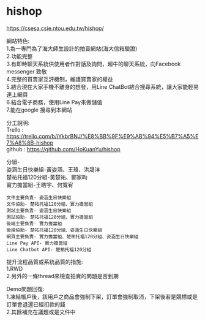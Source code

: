# hishop

https://csesa.csie.ntou.edu.tw/hishop/ <br>

網站特色: <br>
  1.為一專門為了海大師生設計的拍賣網站(海大信箱驗證) <br>
  2.功能完整 <br>
  3.有即時聊天系統供使用者作對話及詢問，超牛的聊天系統，向Facebook messenger 致敬 <br>
  4.完整的買賣家互評機制，維護買賣家的權益 <br>
  5.結合現在大家手機不離身的想發，用Line ChatBot結合搜尋系統，讓大家能輕易連上網頁 <br>
  6.結合電子商務，使用Line Pay來做儲值 <br>
  7.能在google 搜尋到本網站 <br>

分工說明: <br>
  Trello : https://trello.com/b/iYkbrBNJ/%E8%BB%9F%E9%AB%94%E5%B7%A5%E7%A8%8B-hishop <br>
  github : https://github.com/HoKuanYu/hishop <br>
  
  分組- <br>
    姿涵生日快樂組-黃姿涵、王瑋、洪晟洋 <br>
    楚祐托福120分組-黃楚祐、鄭家昀 <br>
    實力擔當組-王晧宇、何寬宥 <br>

    文件主要負責- 姿涵生日快樂組
    文件協助- 楚祐托福120分組、實力擔當組
    測試主要負責- 姿涵生日快樂組
    測試協助- 楚祐托福120分組、實力擔當組
    後端主要負責- 實力擔當組
    後端協助- 楚祐托福120分組、姿涵生日快樂組
    網頁主要負責- 實力擔當組、楚祐托福120分組、姿涵生日快樂組
    Line Pay API- 實力擔當組
    Line Chatbot API- 楚祐托福120分組
    
提升流程品質或系統品質的措施: <br>
  1.RWD <br>
  2.另外的一條thread來檢查拍賣的問題是否到期 <br>
  
Demo問題回復: <br>
  1.凍結帳戶後，該用戶之商品會強制下架，訂單會強制取消，下架後若是競標或是訂單會退還已經扣款的錢 <br>
  2.其餘補充在議題或是文件中 <br>
  
  

   
